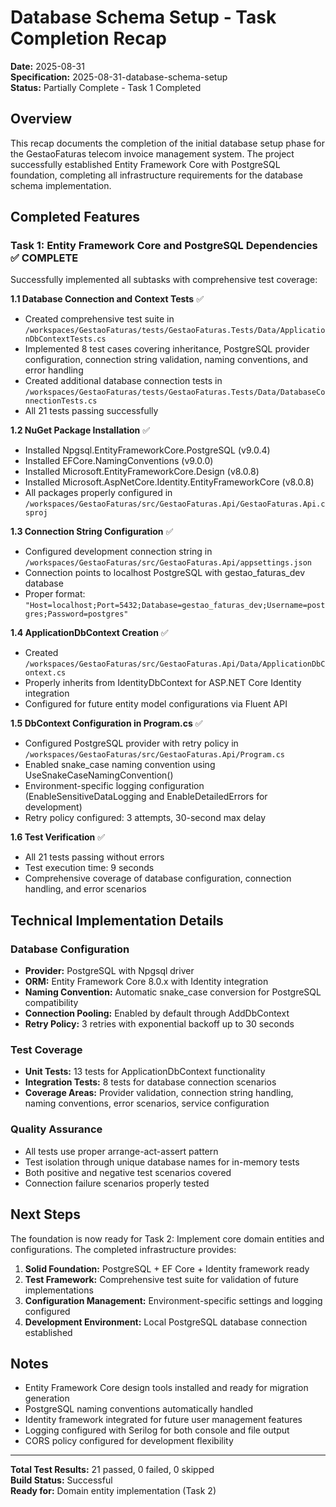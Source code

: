 # Database Schema Setup - Task Completion Recap

**Date:** 2025-08-31  
**Specification:** 2025-08-31-database-schema-setup  
**Status:** Partially Complete - Task 1 Completed

## Overview

This recap documents the completion of the initial database setup phase for the GestaoFaturas telecom invoice management system. The project successfully established Entity Framework Core with PostgreSQL foundation, completing all infrastructure requirements for the database schema implementation.

## Completed Features

### Task 1: Entity Framework Core and PostgreSQL Dependencies ✅ COMPLETE

Successfully implemented all subtasks with comprehensive test coverage:

**1.1 Database Connection and Context Tests** ✅
- Created comprehensive test suite in `/workspaces/GestaoFaturas/tests/GestaoFaturas.Tests/Data/ApplicationDbContextTests.cs`
- Implemented 8 test cases covering inheritance, PostgreSQL provider configuration, connection string validation, naming conventions, and error handling
- Created additional database connection tests in `/workspaces/GestaoFaturas/tests/GestaoFaturas.Tests/Data/DatabaseConnectionTests.cs`
- All 21 tests passing successfully

**1.2 NuGet Package Installation** ✅
- Installed Npgsql.EntityFrameworkCore.PostgreSQL (v9.0.4)
- Installed EFCore.NamingConventions (v9.0.0) 
- Installed Microsoft.EntityFrameworkCore.Design (v8.0.8)
- Installed Microsoft.AspNetCore.Identity.EntityFrameworkCore (v8.0.8)
- All packages properly configured in `/workspaces/GestaoFaturas/src/GestaoFaturas.Api/GestaoFaturas.Api.csproj`

**1.3 Connection String Configuration** ✅
- Configured development connection string in `/workspaces/GestaoFaturas/src/GestaoFaturas.Api/appsettings.json`
- Connection points to localhost PostgreSQL with gestao_faturas_dev database
- Proper format: `"Host=localhost;Port=5432;Database=gestao_faturas_dev;Username=postgres;Password=postgres"`

**1.4 ApplicationDbContext Creation** ✅
- Created `/workspaces/GestaoFaturas/src/GestaoFaturas.Api/Data/ApplicationDbContext.cs`
- Properly inherits from IdentityDbContext for ASP.NET Core Identity integration
- Configured for future entity model configurations via Fluent API

**1.5 DbContext Configuration in Program.cs** ✅
- Configured PostgreSQL provider with retry policy in `/workspaces/GestaoFaturas/src/GestaoFaturas.Api/Program.cs`
- Enabled snake_case naming convention using UseSnakeCaseNamingConvention()
- Environment-specific logging configuration (EnableSensitiveDataLogging and EnableDetailedErrors for development)
- Retry policy configured: 3 attempts, 30-second max delay

**1.6 Test Verification** ✅
- All 21 tests passing without errors
- Test execution time: 9 seconds
- Comprehensive coverage of database configuration, connection handling, and error scenarios

## Technical Implementation Details

### Database Configuration
- **Provider:** PostgreSQL with Npgsql driver
- **ORM:** Entity Framework Core 8.0.x with Identity integration
- **Naming Convention:** Automatic snake_case conversion for PostgreSQL compatibility
- **Connection Pooling:** Enabled by default through AddDbContext
- **Retry Policy:** 3 retries with exponential backoff up to 30 seconds

### Test Coverage
- **Unit Tests:** 13 tests for ApplicationDbContext functionality
- **Integration Tests:** 8 tests for database connection scenarios
- **Coverage Areas:** Provider validation, connection string handling, naming conventions, error scenarios, service configuration

### Quality Assurance
- All tests use proper arrange-act-assert pattern
- Test isolation through unique database names for in-memory tests
- Both positive and negative test scenarios covered
- Connection failure scenarios properly tested

## Next Steps

The foundation is now ready for Task 2: Implement core domain entities and configurations. The completed infrastructure provides:

1. **Solid Foundation:** PostgreSQL + EF Core + Identity framework ready
2. **Test Framework:** Comprehensive test suite for validation of future implementations
3. **Configuration Management:** Environment-specific settings and logging configured
4. **Development Environment:** Local PostgreSQL database connection established

## Notes

- Entity Framework Core design tools installed and ready for migration generation
- PostgreSQL naming conventions automatically handled
- Identity framework integrated for future user management features
- Logging configured with Serilog for both console and file output
- CORS policy configured for development flexibility

---

**Total Test Results:** 21 passed, 0 failed, 0 skipped  
**Build Status:** Successful  
**Ready for:** Domain entity implementation (Task 2)